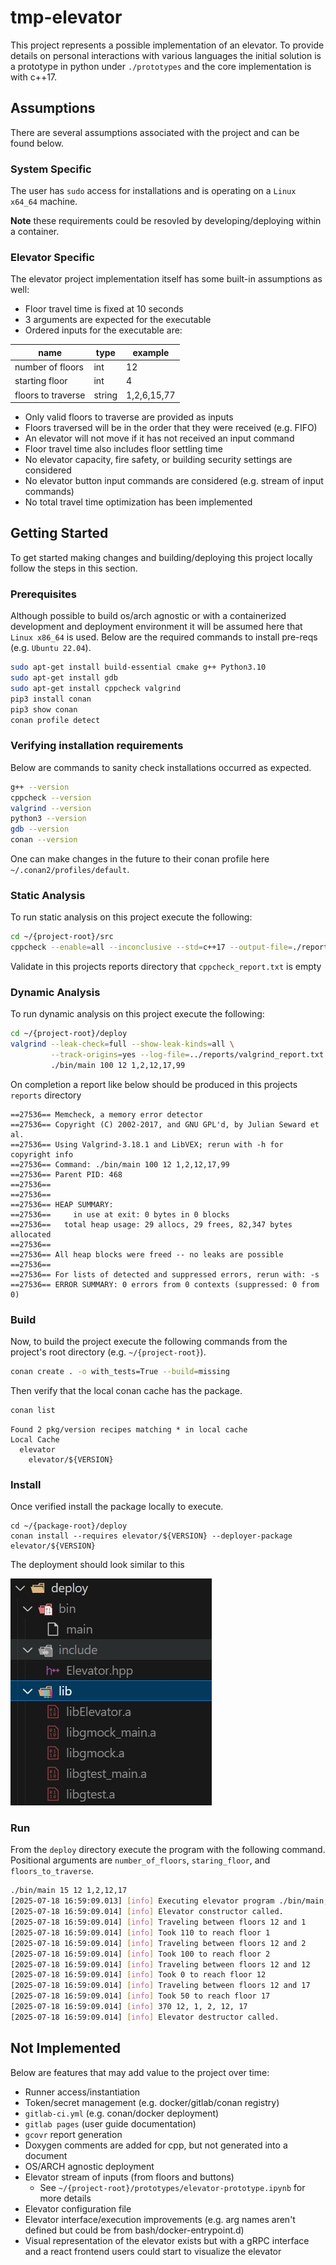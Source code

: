 # tmp-elevator
This project represents a possible implementation of an elevator. To provide 
details on personal interactions with various languages the initial solution 
is a prototype in python under `./prototypes` and the core implementation 
is with c++17.

## Assumptions
There are several assumptions associated with the project and can be found below.

### System Specific
The user has `sudo` access for installations and is operating on a `Linux x64_64`
machine. 

**Note** these requirements could be resovled by developing/deploying within a container.

### Elevator Specific
The elevator project implementation itself has some built-in assumptions as well:

- Floor travel time is fixed at 10 seconds
- 3 arguments are expected for the executable
- Ordered inputs for the executable are:

| name | type | example |
| --- | --- | --- |
| number of floors | int | 12 |
| starting floor | int | 4 |
| floors to traverse | string | 1,2,6,15,77 |

- Only valid floors to traverse are provided as inputs
- Floors traversed will be in the order that they were received (e.g. FIFO)
- An elevator will not move if it has not received an input command
- Floor travel time also includes floor settling time
- No elevator capacity, fire safety, or building security settings are considered
- No elevator button input commands are considered (e.g. stream of input commands)
- No total travel time optimization has been implemented

## Getting Started
To get started making changes and building/deploying this project locally follow the steps in this section.

### Prerequisites
Although possible to build os/arch agnostic or with a containerized development
and deployment environment it will be assumed here that `Linux x86_64` is used.
Below are the required commands to install pre-reqs (e.g. `Ubuntu 22.04`).

```bash
sudo apt-get install build-essential cmake g++ Python3.10
sudo apt-get install gdb
sudo apt-get install cppcheck valgrind
pip3 install conan
pip3 show conan
conan profile detect
```

### Verifying installation requirements
Below are commands to sanity check installations occurred as expected.

```bash
g++ --version
cppcheck --version
valgrind --version
python3 --version
gdb --version
conan --version
```

One can make changes in the future to their conan profile here `~/.conan2/profiles/default`.

### Static Analysis
To run static analysis on this project execute the following:

```bash
cd ~/{project-root}/src
cppcheck --enable=all --inconclusive --std=c++17 --output-file=./reports/cppcheck_report.txt .
```

Validate in this projects reports directory that `cppcheck_report.txt` is empty

### Dynamic Analysis
To run dynamic analysis on this project execute the following:

```bash
cd ~/{project-root}/deploy
valgrind --leak-check=full --show-leak-kinds=all \
         --track-origins=yes --log-file=../reports/valgrind_report.txt \
         ./bin/main 100 12 1,2,12,17,99 
```

On completion a report like below should be produced in this projects `reports` directory

```log
==27536== Memcheck, a memory error detector
==27536== Copyright (C) 2002-2017, and GNU GPL'd, by Julian Seward et al.
==27536== Using Valgrind-3.18.1 and LibVEX; rerun with -h for copyright info
==27536== Command: ./bin/main 100 12 1,2,12,17,99
==27536== Parent PID: 468
==27536== 
==27536== 
==27536== HEAP SUMMARY:
==27536==     in use at exit: 0 bytes in 0 blocks
==27536==   total heap usage: 29 allocs, 29 frees, 82,347 bytes allocated
==27536== 
==27536== All heap blocks were freed -- no leaks are possible
==27536== 
==27536== For lists of detected and suppressed errors, rerun with: -s
==27536== ERROR SUMMARY: 0 errors from 0 contexts (suppressed: 0 from 0)
```

### Build
Now, to build the project execute the following commands from the project's root directory (e.g. `~/{project-root}`).

```bash
conan create . -o with_tests=True --build=missing
```

Then verify that the local conan cache has the package.

```bash
conan list
```

```log
Found 2 pkg/version recipes matching * in local cache
Local Cache
  elevator
    elevator/${VERSION}
```

### Install
Once verified install the package locally to execute.

```
cd ~/{package-root}/deploy 
conan install --requires elevator/${VERSION} --deployer-package elevator/${VERSION}
```

The deployment should look similar to this

![deployment](./files/images/deployment-example.jpg)

### Run
From the `deploy` directory execute the program with the following command. Positional arguments are `number_of_floors`, `staring_floor`, and `floors_to_traverse`.

```bash
./bin/main 15 12 1,2,12,17
[2025-07-18 16:59:09.013] [info] Executing elevator program ./bin/main, params 4
[2025-07-18 16:59:09.014] [info] Elevator constructor called.
[2025-07-18 16:59:09.014] [info] Traveling between floors 12 and 1
[2025-07-18 16:59:09.014] [info] Took 110 to reach floor 1
[2025-07-18 16:59:09.014] [info] Traveling between floors 12 and 2
[2025-07-18 16:59:09.014] [info] Took 100 to reach floor 2
[2025-07-18 16:59:09.014] [info] Traveling between floors 12 and 12
[2025-07-18 16:59:09.014] [info] Took 0 to reach floor 12
[2025-07-18 16:59:09.014] [info] Traveling between floors 12 and 17
[2025-07-18 16:59:09.014] [info] Took 50 to reach floor 17
[2025-07-18 16:59:09.014] [info] 370 12, 1, 2, 12, 17
[2025-07-18 16:59:09.014] [info] Elevator destructor called.
```

## Not Implemented
Below are features that may add value to the project over time:

- Runner access/instantiation
- Token/secret management (e.g. docker/gitlab/conan registry)
- `gitlab-ci.yml` (e.g. conan/docker deployment)
- `gitlab pages` (user guide documentation)
- `gcovr` report generation 
- Doxygen comments are added for cpp, but not generated into a document
- OS/ARCH agnostic deployment
- Elevator stream of inputs (from floors and buttons)
    - See `~/{project-root}/prototypes/elevator-prototype.ipynb` for more details
- Elevator configuration file
- Elevator interface/execution improvements (e.g. arg names aren't defined but could be from bash/docker-entrypoint.d)
- Visual representation of the elevator exists but with a gRPC interface and a react frontend users could start to visualize the elevator